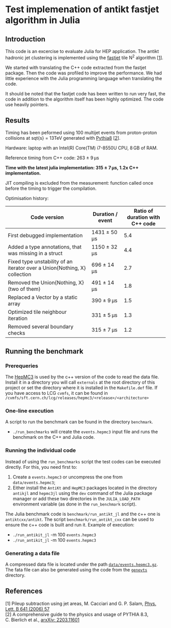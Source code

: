 # Test implemenation of antikt fastjet algorithm in Julia

## Introduction
This code is an excercise to evaluate Julia for HEP application. The antikt hadronic jet clustering is implemented using the [fastjet](http://fastjet.fr/) tile N<sup>2</sup> algorithm&nbsp;\[[1](#Ref1)\].

We started with translating the C++ code extracted from the fastjet package. Then the code was profiled to improve the performance. We had little experience with the Julia programming language when translating the code.

It should be noted that the fastjet code has been written to run very fast, the code in addition to the algorithm itself has been highly optimized. The code use heavily pointers.

## Results

Timing has been peformed using 100 multijet events from proton-proton collisions at sqt{s} = 13TeV generated with [Pythia8](https://pythia.org)&nbsp;\[[2](#Ref2)\].

Hardware: laptop with an Intel(R) Core(TM) i7-8550U CPU, 8 GB of RAM.

Reference timing from C++ code: 263 ± 9 μs

**Time with the latest julia implementation: 315 ± 7 μs, 1.2x C++ implementation.**

JIT compiling is excluded from the measurement: function called once before the timing to trigger the compilation.

Optimisation history:

| Code version                                                              | Duration / event | Ratio of duration with C++ code |
|---------------------------------------------------------------------------|------------------|------------------------------------|
| First debugged implementation                                             |  1431 ± 50 μs    | 5.4 |
| Added a type annotations, that was missing in a struct                    |  1150 ± 32 μs    | 4.4 |
| Fixed type unstability of an iterator over a Union{Nothing, X} collection |   696 ± 14 μs    | 2.7 |
| Removed the Union{Nothing, X} (two of them)                               |   491 ± 14 μs    | 1.8 |
| Replaced a Vector by a static array                                       |   390 ±  9 μs    | 1.5 |
| Optimized tile neighbour iteration                                        |   331 ±  5 μs    | 1.3 | 
| Removed several boundary checks                                           |   315 ±  7 μs    | 1.2 | 
## Running the benchmark

### Prerequeries

The [HepMC3](https://gitlab.cern.ch/hepmc/HepMC3) is used by the c++ version of the code to read the data file. Install it in a directory you will call `externals` at the root directory of this project or set the directory where it is installed in the `Makefile.def` file. If you have access to LCG `cvmfs`, it can be found in `/cvmfs/sft.cern.ch/lcg/releases/hepmc3/<release>/<architecture>`

### One-line execution

A script to run the benchmark can be found in the directory `benchmark`.

   * `./run_benchmarks` will create the `events.hepmc3` input file and runs the benchmark on the C++ and Julia code.

### Running the individual code

Instead of using the `run_benchmarks` script the test codes can be executed directly. For this, you need first to:

1. Create a `events.hepmc3` or uncompress the one from `data/events.hepmc3`;
2. Either install the `AntiKt` and `HepMC3` packages located in the directory `antikjl` and `hepmc3jl` using the `dev` command of the Julia package manager or add these two directories in the `JULIA_LOAD_PATH` environment variable (as done in the `run_benchmark` script).

The Julia benchmark code is `benchmark/run_antikt_jl` and the c++ one is `antiktcxx/antikt`. The script `benchmark/run_antikt_cxx` can be used to ensure the c++ code is built and run it. Example of execution:

* `./run_antikit_jl` -m 100 `events.hepmc3`
* `./run_antikit_jl` -m 100 `events.hepmc3`

### Generating a data file

A compressed data file is located under the path [`data/events.hepmc3.gz`](data). The fata file can also be generated using the code from the [`genevts`](genevts)
 directory.
## References

<a id="Ref1"></a>\[1\] Pileup subtraction using jet areas, M.&nbsp;Cacciari and G.&nbsp;P.&nbsp;Salam, [Phys. Lett. B 641 (2006) 57](https://inspirehep.net/literature/755413)</br>
<a id="Ref2"></a>\[2\] A comprehensive guide to the physics and usage of PYTHIA 8.3, C.&nbsp;Bierlich et al., [arxXiv: 2203.11601 ](https://inspirehep.net/literature/755413)